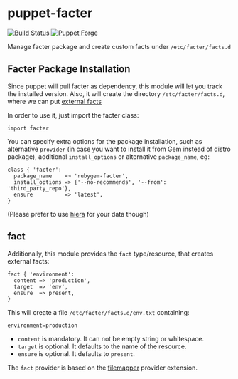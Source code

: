 puppet-facter
=============

[![Build Status](https://travis-ci.org/tampakrap/puppet-facter.png?branch=master)](https://travis-ci.org/tampakrap/puppet-facter)
[![Puppet Forge](http://img.shields.io/puppetforge/v/tampakrap/facter.svg)](https://forge.puppetlabs.com/tampakrap/facter)

Manage facter package and create custom facts under `/etc/facter/facts.d`

## Facter Package Installation

Since puppet will pull facter as dependency, this module will let you track the
installed version. Also, it will create the directory `/etc/facter/facts.d`,
where we can put [external facts](https://docs.puppetlabs.com/facter/latest/custom_facts.html#external-facts)

In order to use it, just import the facter class:

    import facter

You can specify extra options for the package installation, such as alternative
`provider` (in case you want to install it from Gem instead of distro package),
additional `install_options` or alternative `package_name`, eg:

    class { 'facter':
      package_name    => 'rubygem-facter',
      install_options => {'--no-recommends', '--from': 'third_party_repo'},
      ensure          => 'latest',
    }

(Please prefer to use [hiera](https://docs.puppetlabs.com/hiera/latest/) for
your data though)

## fact

Additionally, this module provides the `fact` type/resource, that creates
external facts:

    fact { 'environment':
      content => 'production',
      target  => 'env',
      ensure  => present,
    }

This will create a file `/etc/facter/facts.d/env.txt` containing:

    environment=production

* `content` is mandatory. It can not be empty string or whitespace.
* `target` is optional. It defaults to the name of the resource.
* `ensure` is optional. It defaults to `present`.

The `fact` provider is based on the [filemapper](https://github.com/adrienthebo/puppet-filemapper)
provider extension.
